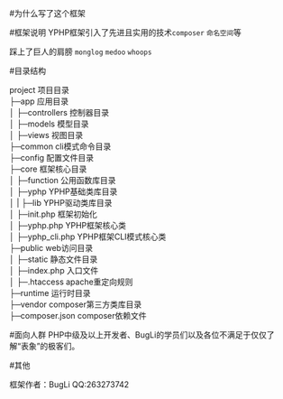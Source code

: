 #为什么写了这个框架

#框架说明
YPHP框架引入了先进且实用的技术`composer` `命名空间`等

踩上了巨人的肩膀 `monglog` `medoo` `whoops`

#目录结构

project                 项目目录   
├─app                   应用目录   
│  ├─controllers        控制器目录   
│  ├─models             模型目录   
│  ├─views              视图目录   
├─common                cli模式命令目录   
├─config                配置文件目录   
├─core                  框架核心目录   
│  ├─function           公用函数库目录   
│  ├─yphp               YPHP基础类库目录   
│  |  ├─lib             YPHP驱动类库目录   
│  ├─init.php           框架初始化   
│  ├─yphp.php           YPHP框架核心类   
│  ├─yphp_cli.php       YPHP框架CLI模式核心类   
├─public                web访问目录   
│  ├─static             静态文件目录   
│  ├─index.php          入口文件   
│  ├─.htaccess          apache重定向规则   
├─runtime               运行时目录   
├─vendor                composer第三方类库目录   
├─composer.json         composer依赖文件   
   

#面向人群
PHP中级及以上开发者、BugLi的学员们以及各位不满足于仅仅了解“表象”的极客们。

#其他

框架作者：BugLi 
QQ:263273742

